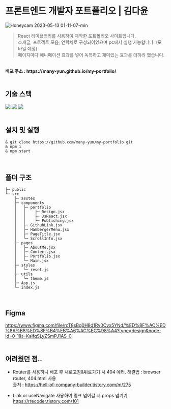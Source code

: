 # 프론트엔드 개발자 포트폴리오 | 김다윤
![Honeycam 2023-05-13 01-11-07-min](https://github.com/many-yun/my-portfolio/assets/92010078/0e328f6a-7c45-4d65-8210-67aa91d7245f)

> React 라이브러리를 사용하여 제작한 포트폴리오 사이트입니다. <br/>
> 소개글, 프로젝트 모음, 연락처로 구성되어있으며 pc에서 실행 가능합니다. (모바일 예정) <br/>
> 페이지마다 애니메이션 효과를 넣어 독특하고 재미있는 효과를 더하려 했습니다.
 <br/>
 <b>배포 주소 : https://many-yun.github.io/my-portfolio/</b>
 <br/>
 <br/>

## 기술 스택
<div>
<img src="https://img.shields.io/badge/React-61DAFB?style=for-the-badge&logo=react&logoColor=white"/>
<img src="https://img.shields.io/badge/JavaScript-F7DF1E?style=for-the-badge&logo=javascript&logoColor=white"/>
<img src="https://img.shields.io/badge/styled components-DB7093?style=for-the-badge&logo=styled-components&logoColor=white"/>
</div>
<br>

## 설치 및 실행
```
& git clone https://github.com/many-yun/my-portfolio.git
& npm i
& npm start
```
 <br/>


## 폴더 구조
```
├─ public
└─ src
    ├─ asstes
    ├─ components
    │   ├─ portfolio
    │   │    ├─ Design.jsx
    │   │    ├─ JsReact.jsx
    │   │    └─ Publishing.jsx
    │   ├─ GithubLink.jsx
    │   ├─ HambergerMenu.jsx
    │   ├─ PageTitle.jsx
    │   └─ ScrollInfo.jsx
    ├─ pages
    │   ├─ AboutMe.jsx
    │   ├─ Contect.jsx
    │   ├─ Portfolio.jsx
    │   └─ Main.jsx
    ├─ styles
    │   └─ reset.js
    ├─ utils
    │   └─ theme.js
    ├─ App.js
    └─ index.js
```
 <br/>

## Figma
https://www.figma.com/file/rcT8sBg0H8d1Rv0Cvx5YNd/%ED%8F%AC%ED%8A%B8%ED%8F%B4%EB%A6%AC%EC%98%A4?type=design&node-id=0-1&t=KalfqSLyZSmPJ1AS-0
 <br/>
 <br/>

## 어려웠던 점..
- Router를 사용하니 배포 후 새로고침&뒤로가기 시 404 에러. 해결법 : browser router, 404.html 사용 <br/>
출처 : https://hell-of-company-builder.tistory.com/m/275

- Link or useNavigate 사용하여 링크 넘어갈 시 props 넘기기 https://rrecoder.tistory.com/101

